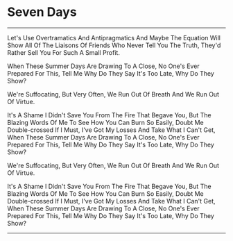 # Seven Days

---

Let's Use Overtramatics And Antipragmatics And Maybe The Equation Will Show All Of The Liaisons Of Friends Who Never Tell You The Truth, They'd Rather Sell You For Such A Small Profit.

When These Summer Days Are Drawing To A Close, No One's Ever Prepared For This, Tell Me Why Do They Say It's Too Late, Why Do They Show?

We're Suffocating, But Very Often, We Run Out Of Breath And We Run Out Of Virtue.

It's A Shame I Didn't Save You From The Fire That Begave You, But The Blazing Words Of Me To See How You Can Burn So Easily, Doubt Me Double-crossed If I Must, I've Got My Losses And Take What I Can't Get, When These Summer Days Are Drawing To A Close, No One's Ever Prepared For This, Tell Me Why Do They Say It's Too Late, Why Do They Show?

We're Suffocating, But Very Often, We Run Out Of Breath And We Run Out Of Virtue.

It's A Shame I Didn't Save You From The Fire That Begave You, But The Blazing Words Of Me To See How You Can Burn So Easily, Doubt Me Double-crossed If I Must, I've Got My Losses And Take What I Can't Get, When These Summer Days Are Drawing To A Close, No One's Ever Prepared For This, Tell Me Why Do They Say It's Too Late, Why Do They Show?

---